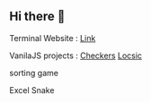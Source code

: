 ## Hi there 👋


Terminal Website :  [Link](https://hs-terminal.vercel.app)

VanilaJS projects : 
[Checkers](https://checkers-haronkar.vercel.app/)
[Locsic](https://locsic.vercel.app/)

sorting game

Excel Snake

<!--
**Haronkar/Haronkar** is a ✨ _special_ ✨ repository because its `README.md` (this file) appears on your GitHub profile.

Here are some ideas to get you started:

- 🔭 I’m currently working on ...
- 🌱 I’m currently learning ...
- 👯 I’m looking to collaborate on ...
- 🤔 I’m looking for help with ...
- 💬 Ask me about ...
- 📫 How to reach me: ...
- 😄 Pronouns: ...
- ⚡ Fun fact: ...

-->
